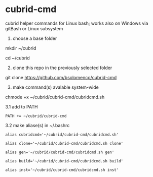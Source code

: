 # cubrid-cmd
cubrid helper commands for Linux bash; works also on Windows via gitBash or Linux subsystem

1. choose a base folder

  mkdir ~/cubrid

  cd ~/cubrid


2. clone this repo in the previously selected folder

  git clone https://github.com/bsolomenco/cubrid-cmd


3. make command(s) avalable system-wide

  chmode +x ~/cubrid/cubrid-cmd/cubridcmd.sh

  3.1 add to PATH

    PATH += ~/cubrid/cubrid-cmd

  3.2 make aliase(s) in ~/.bashrc

    alias cubridcmd='~/cubrid/cubrid-cmd/cubridcmd.sh'

    alias clone='~/cubrid/cubrid-cmd/cubridcmd.sh clone'

    alias gen='~/cubrid/cubrid-cmd/cubridcmd.sh gen'

    alias build='~/cubrid/cubrid-cmd/cubridcmd.sh build'

    alias inst='~/cubrid/cubrid-cmd/cubridcmd.sh inst'
